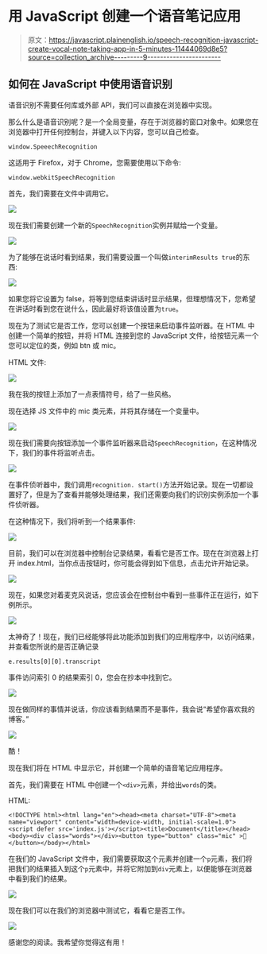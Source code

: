 # 用 JavaScript 创建一个语音笔记应用

> 原文：<https://javascript.plainenglish.io/speech-recognition-javascript-create-vocal-note-taking-app-in-5-minutes-11444069d8e5?source=collection_archive---------9----------------------->

## 如何在 JavaScript 中使用语音识别

语音识别不需要任何库或外部 API，我们可以直接在浏览器中实现。

那么什么是语音识别呢？是一个全局变量，存在于浏览器的窗口对象中。如果您在浏览器中打开任何控制台，并键入以下内容，您可以自己检查。

```
window.SpeeechRecognition
```

这适用于 Firefox，对于 Chrome，您需要使用以下命令:

```
window.webkitSpeechRecognition
```

首先，我们需要在文件中调用它。

![](img/cbe5406b79a9d0264cb4b7ee90720134.png)

现在我们需要创建一个新的`SpeechRecognition`实例并赋给一个变量。

![](img/8bdcd88885db0c5c27c58fbaaaecc41b.png)

为了能够在说话时看到结果，我们需要设置一个叫做`interimResults true`的东西:

![](img/9efa5aee621a266c6a6d49b9a40d0c5c.png)

如果您将它设置为 false，将等到您结束讲话时显示结果，但理想情况下，您希望在讲话时看到您在说什么，因此最好将该值设置为`true`。

现在为了测试它是否工作，您可以创建一个按钮来启动事件监听器。在 HTML 中创建一个简单的按钮，并将 HTML 连接到您的 JavaScript 文件，给按钮元素一个您可以定位的类，例如 btn 或 mic。

HTML 文件:

![](img/4e69e69ad8d780d2428d12c0b99698c2.png)

我在我的按钮上添加了一点表情符号，给了一些风格。

现在选择 JS 文件中的 mic 类元素，并将其存储在一个变量中。

![](img/affb0887ca439763fe8d992325fce6c0.png)

现在我们需要向按钮添加一个事件监听器来启动`SpeechRecognition`，在这种情况下，我们的事件将监听点击。

![](img/b30d6e84f39ee02be2ccdb8b2467a0f6.png)

在事件侦听器中，我们调用`recognition. start()`方法开始记录。现在一切都设置好了，但是为了查看并能够处理结果，我们还需要向我们的识别实例添加一个事件侦听器。

在这种情况下，我们将听到一个结果事件:

![](img/118bec5afff48c2b1952f5891b2ecfc2.png)

目前，我们可以在浏览器中控制台记录结果，看看它是否工作。现在在浏览器上打开 index.html，当你点击按钮时，你可能会得到如下信息，点击允许开始记录。

![](img/31573030d1a65a61fbd5e375cc6c1f55.png)

现在，如果您对着麦克风说话，您应该会在控制台中看到一些事件正在运行，如下例所示。

![](img/31573030d1a65a61fbd5e375cc6c1f55.png)

太神奇了！现在，我们已经能够将此功能添加到我们的应用程序中，以访问结果，并查看您所说的是否正确记录

```
e.results[0][0].transcript
```

事件访问索引 0 的结果索引 0，您会在抄本中找到它。

![](img/65619dcabb5537f1b3261420a83a038f.png)

现在做同样的事情并说话，你应该看到结果而不是事件，我会说“希望你喜欢我的博客。”

![](img/31573030d1a65a61fbd5e375cc6c1f55.png)

酷！

现在我们将在 HTML 中显示它，并创建一个简单的语音笔记应用程序。

首先，我们需要在 HTML 中创建一个`<div>`元素，并给出`words`的类。

HTML:

```
<!DOCTYPE html><html lang="en"><head><meta charset="UTF-8"><meta name="viewport" content="width=device-width, initial-scale=1.0"><script defer src='index.js'></script><title>Document</title></head><body><div class="words"></div><button type="button" class="mic" >🎤</button></body></html>
```

在我们的 JavaScript 文件中，我们需要获取这个元素并创建一个`p`元素，我们将把我们的结果插入到这个`p`元素中，并将它附加到`div`元素上，以便能够在浏览器中看到我们的结果。

![](img/31573030d1a65a61fbd5e375cc6c1f55.png)

现在我们可以在我们的浏览器中测试它，看看它是否工作。

![](img/31573030d1a65a61fbd5e375cc6c1f55.png)

感谢您的阅读。我希望你觉得这有用！